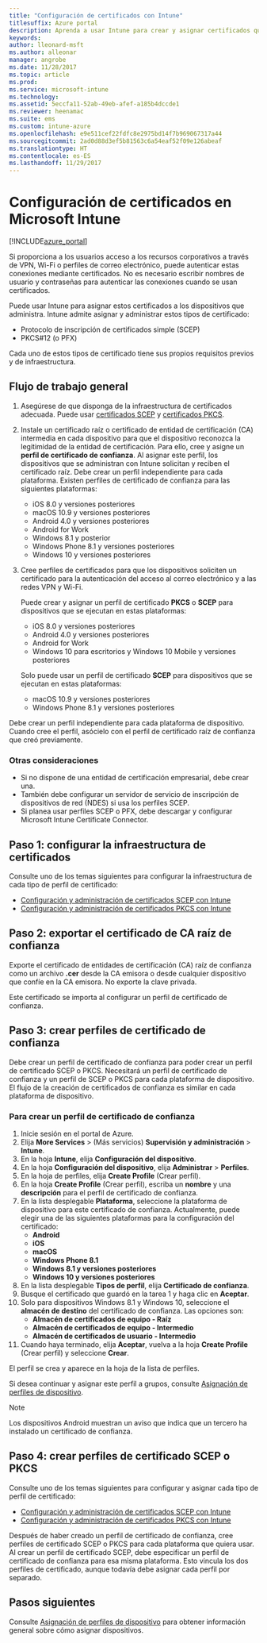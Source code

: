 ```yaml
---
title: "Configuración de certificados con Intune"
titlesuffix: Azure portal
description: Aprenda a usar Intune para crear y asignar certificados que ayuden a proteger conexiones Wi-Fi, VPN y otras.
keywords: 
author: lleonard-msft
ms.author: alleonar
manager: angrobe
ms.date: 11/28/2017
ms.topic: article
ms.prod: 
ms.service: microsoft-intune
ms.technology: 
ms.assetid: 5eccfa11-52ab-49eb-afef-a185b4dccde1
ms.reviewer: heenamac
ms.suite: ems
ms.custom: intune-azure
ms.openlocfilehash: e9e511cef22fdfc8e2975bd14f7b969067317a44
ms.sourcegitcommit: 2ad0d88d3ef5b81563c6a54eaf52f09e126abeaf
ms.translationtype: HT
ms.contentlocale: es-ES
ms.lasthandoff: 11/29/2017
---
```

# <a name="how-to-configure-certificates-in-microsoft-intune"></a>Configuración de certificados en Microsoft Intune

[!INCLUDE[azure_portal](./includes/azure_portal.md)]

Si proporciona a los usuarios acceso a los recursos corporativos a través de VPN, Wi-Fi o perfiles de correo electrónico, puede autenticar estas conexiones mediante certificados. No es necesario escribir nombres de usuario y contraseñas para autenticar las conexiones cuando se usan certificados.

Puede usar Intune para asignar estos certificados a los dispositivos que administra. Intune admite asignar y administrar estos tipos de certificado:

- Protocolo de inscripción de certificados simple (SCEP)
- PKCS#12 (o PFX)

Cada uno de estos tipos de certificado tiene sus propios requisitos previos y de infraestructura.

## <a name="general-workflow"></a>Flujo de trabajo general

1. Asegúrese de que disponga de la infraestructura de certificados adecuada. Puede usar [certificados SCEP](certificates-scep-configure.md) y [certificados PKCS](certficates-pfx-configure.md).
2. Instale un certificado raíz o certificado de entidad de certificación (CA) intermedia en cada dispositivo para que el dispositivo reconozca la legitimidad de la entidad de certificación. Para ello, cree y asigne un **perfil de certificado de confianza**. Al asignar este perfil, los dispositivos que se administran con Intune solicitan y reciben el certificado raíz. Debe crear un perfil independiente para cada plataforma. Existen perfiles de certificado de confianza para las siguientes plataformas:
    - iOS 8.0 y versiones posteriores
    - macOS 10.9 y versiones posteriores
    - Android 4.0 y versiones posteriores
    - Android for Work
    - Windows 8.1 y posterior
    - Windows Phone 8.1 y versiones posteriores
    - Windows 10 y versiones posteriores
3. Cree perfiles de certificados para que los dispositivos soliciten un certificado para la autenticación del acceso al correo electrónico y a las redes VPN y Wi-Fi.

   Puede crear y asignar un perfil de certificado **PKCS** o **SCEP** para dispositivos que se ejecutan en estas plataformas:

   - iOS 8.0 y versiones posteriores
   - Android 4.0 y versiones posteriores
   - Android for Work
   - Windows 10 para escritorios y Windows 10 Mobile y versiones posteriores

   Solo puede usar un perfil de certificado **SCEP** para dispositivos que se ejecutan en estas plataformas:

   - macOS 10.9 y versiones posteriores
   - Windows Phone 8.1 y versiones posteriores

Debe crear un perfil independiente para cada plataforma de dispositivo. Cuando cree el perfil, asócielo con el perfil de certificado raíz de confianza que creó previamente.

### <a name="further-considerations"></a>Otras consideraciones

- Si no dispone de una entidad de certificación empresarial, debe crear una.
- También debe configurar un servidor de servicio de inscripción de dispositivos de red (NDES) si usa los perfiles SCEP.
- Si planea usar perfiles SCEP o PFX, debe descargar y configurar Microsoft Intune Certificate Connector.


## <a name="step-1-configure-your-certificate-infrastructure"></a>Paso 1: configurar la infraestructura de certificados

Consulte uno de los temas siguientes para configurar la infraestructura de cada tipo de perfil de certificado:

- [Configuración y administración de certificados SCEP con Intune](certificates-scep-configure.md)
- [Configuración y administración de certificados PKCS con Intune](certficates-pfx-configure.md)


## <a name="step-2-export-your-trusted-root-ca-certificate"></a>Paso 2: exportar el certificado de CA raíz de confianza

Exporte el certificado de entidades de certificación (CA) raíz de confianza como un archivo **.cer** desde la CA emisora o desde cualquier dispositivo que confíe en la CA emisora. No exporte la clave privada.

Este certificado se importa al configurar un perfil de certificado de confianza.

## <a name="step-3-create-trusted-certificate-profiles"></a>Paso 3: crear perfiles de certificado de confianza
Debe crear un perfil de certificado de confianza para poder crear un perfil de certificado SCEP o PKCS. Necesitará un perfil de certificado de confianza y un perfil de SCEP o PKCS para cada plataforma de dispositivo. El flujo de la creación de certificados de confianza es similar en cada plataforma de dispositivo.

### <a name="to-create-a-trusted-certificate-profile"></a>Para crear un perfil de certificado de confianza

1. Inicie sesión en el portal de Azure.
2. Elija **More Services** >  (Más servicios) **Supervisión y administración** > **Intune**.
3. En la hoja **Intune**, elija **Configuración del dispositivo**.
2. En la hoja **Configuración del dispositivo**, elija **Administrar** > **Perfiles**.
3. En la hoja de perfiles, elija **Create Profile** (Crear perfil).
4. En la hoja **Create Profile** (Crear perfil), escriba un **nombre** y una **descripción** para el perfil de certificado de confianza.
5. En la lista desplegable **Plataforma**, seleccione la plataforma de dispositivo para este certificado de confianza. Actualmente, puede elegir una de las siguientes plataformas para la configuración del certificado:
    - **Android**
    - **iOS**
    - **macOS**
    - **Windows Phone 8.1**
    - **Windows 8.1 y versiones posteriores**
    - **Windows 10 y versiones posteriores**
6. En la lista desplegable **Tipos de perfil**, elija **Certificado de confianza**.
7. Busque el certificado que guardó en la tarea 1 y haga clic en **Aceptar**.
8. Solo para dispositivos Windows 8.1 y Windows 10, seleccione el **almacén de destino** del certificado de confianza. Las opciones son:
    - **Almacén de certificados de equipo - Raíz**
    - **Almacén de certificados de equipo - Intermedio**
    - **Almacén de certificados de usuario - Intermedio**
8. Cuando haya terminado, elija **Aceptar**, vuelva a la hoja **Create Profile** (Crear perfil) y seleccione **Crear**.

El perfil se crea y aparece en la hoja de la lista de perfiles.

Si desea continuar y asignar este perfil a grupos, consulte [Asignación de perfiles de dispositivo](device-profile-assign.md).


> [!Note]
> Los dispositivos Android muestran un aviso que indica que un tercero ha instalado un certificado de confianza.

## <a name="step-4-create-scep-or-pkcs-certificate-profiles"></a>Paso 4: crear perfiles de certificado SCEP o PKCS

Consulte uno de los temas siguientes para configurar y asignar cada tipo de perfil de certificado:

- [Configuración y administración de certificados SCEP con Intune](certificates-scep-configure.md)
- [Configuración y administración de certificados PKCS con Intune](certficates-pfx-configure.md)

Después de haber creado un perfil de certificado de confianza, cree perfiles de certificado SCEP o PKCS para cada plataforma que quiera usar. Al crear un perfil de certificado SCEP, debe especificar un perfil de certificado de confianza para esa misma plataforma. Esto vincula los dos perfiles de certificado, aunque todavía debe asignar cada perfil por separado.


## <a name="next-steps"></a>Pasos siguientes
Consulte [Asignación de perfiles de dispositivo](device-profile-assign.md) para obtener información general sobre cómo asignar dispositivos.

